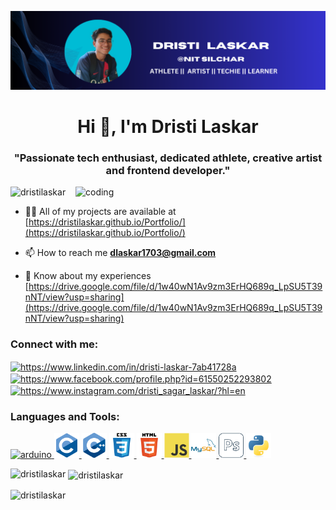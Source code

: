 ![logo](https://github.com/DristiLaskar/DristiLaskar/blob/main/DRISTI%20LASKAR.png)
<h1 align="center">Hi 👋, I'm Dristi Laskar</h1>
<h3 align="center">"Passionate tech enthusiast, dedicated athlete, creative artist and frontend developer."</h3>
<img align="right" alt="coding" width="400" src="https://camo.githubusercontent.com/0eda36005abd9bf7e72584afc2f6ef1e808a357cb65a07fc2fe5036ba5268df7/68747470733a2f2f692e70696e696d672e636f6d2f6f726967696e616c732f65382f66342f35332f65386634353334363961336563393765636433353464663436356437333931332e676966">
<p align="left"> <img src="https://komarev.com/ghpvc/?username=dristilaskar&label=Profile%20views&color=0e75b6&style=flat" alt="dristilaskar" /> </p>

- 👨‍💻 All of my projects are available at [https://dristilaskar.github.io/Portfolio/](https://dristilaskar.github.io/Portfolio/)

- 📫 How to reach me **dlaskar1703@gmail.com**

- 📄 Know about my experiences [https://drive.google.com/file/d/1w40wN1Av9zm3ErHQ689q_LpSU5T39nNT/view?usp=sharing](https://drive.google.com/file/d/1w40wN1Av9zm3ErHQ689q_LpSU5T39nNT/view?usp=sharing)

<h3 align="left">Connect with me:</h3>
<p align="left">
<a href="https://linkedin.com/in/https://www.linkedin.com/in/dristi-laskar-7ab41728a" target="blank"><img align="center" src="https://raw.githubusercontent.com/rahuldkjain/github-profile-readme-generator/master/src/images/icons/Social/linked-in-alt.svg" alt="https://www.linkedin.com/in/dristi-laskar-7ab41728a" height="30" width="40" /></a>
<a href="https://fb.com/https://www.facebook.com/profile.php?id=61550252293802" target="blank"><img align="center" src="https://raw.githubusercontent.com/rahuldkjain/github-profile-readme-generator/master/src/images/icons/Social/facebook.svg" alt="https://www.facebook.com/profile.php?id=61550252293802" height="30" width="40" /></a>
<a href="https://instagram.com/https://www.instagram.com/dristi_sagar_laskar/?hl=en" target="blank"><img align="center" src="https://raw.githubusercontent.com/rahuldkjain/github-profile-readme-generator/master/src/images/icons/Social/instagram.svg" alt="https://www.instagram.com/dristi_sagar_laskar/?hl=en" height="30" width="40" /></a>
</p>

<h3 align="left">Languages and Tools:</h3>
<p align="left"> <a href="https://www.arduino.cc/" target="_blank" rel="noreferrer"> <img src="https://cdn.worldvectorlogo.com/logos/arduino-1.svg" alt="arduino" width="40" height="40"/> </a> <a href="https://www.cprogramming.com/" target="_blank" rel="noreferrer"> <img src="https://raw.githubusercontent.com/devicons/devicon/master/icons/c/c-original.svg" alt="c" width="40" height="40"/> </a> <a href="https://www.w3schools.com/cpp/" target="_blank" rel="noreferrer"> <img src="https://raw.githubusercontent.com/devicons/devicon/master/icons/cplusplus/cplusplus-original.svg" alt="cplusplus" width="40" height="40"/> </a> <a href="https://www.w3schools.com/css/" target="_blank" rel="noreferrer"> <img src="https://raw.githubusercontent.com/devicons/devicon/master/icons/css3/css3-original-wordmark.svg" alt="css3" width="40" height="40"/> </a> <a href="https://www.w3.org/html/" target="_blank" rel="noreferrer"> <img src="https://raw.githubusercontent.com/devicons/devicon/master/icons/html5/html5-original-wordmark.svg" alt="html5" width="40" height="40"/> </a> <a href="https://developer.mozilla.org/en-US/docs/Web/JavaScript" target="_blank" rel="noreferrer"> <img src="https://raw.githubusercontent.com/devicons/devicon/master/icons/javascript/javascript-original.svg" alt="javascript" width="40" height="40"/> </a> <a href="https://www.mysql.com/" target="_blank" rel="noreferrer"> <img src="https://raw.githubusercontent.com/devicons/devicon/master/icons/mysql/mysql-original-wordmark.svg" alt="mysql" width="40" height="40"/> </a> <a href="https://www.photoshop.com/en" target="_blank" rel="noreferrer"> <img src="https://raw.githubusercontent.com/devicons/devicon/master/icons/photoshop/photoshop-line.svg" alt="photoshop" width="40" height="40"/> </a> <a href="https://www.python.org" target="_blank" rel="noreferrer"> <img src="https://raw.githubusercontent.com/devicons/devicon/master/icons/python/python-original.svg" alt="python" width="40" height="40"/> </a> </p>

<p><img align="left" src="https://github-readme-stats.vercel.app/api/top-langs?username=dristilaskar&show_icons=true&locale=en&layout=compact" alt="dristilaskar" /></p>

<p>&nbsp;<img align="center" src="https://github-readme-stats.vercel.app/api?username=dristilaskar&show_icons=true&locale=en" alt="dristilaskar" /></p>

<p><img align="center" src="https://github-readme-streak-stats.herokuapp.com/?user=dristilaskar&" alt="dristilaskar" /></p>
